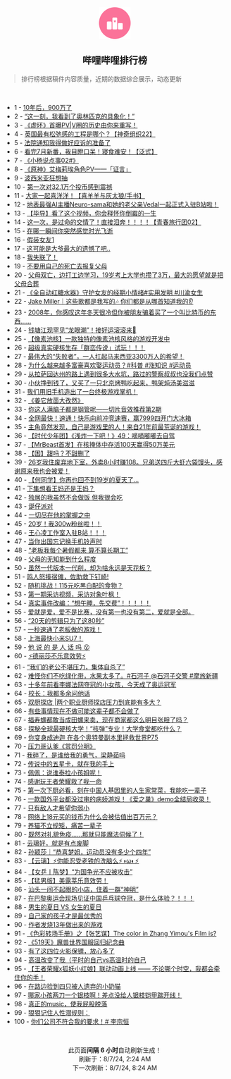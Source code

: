<div align="center">
    <img src="./assets/icon_rank.png" alt="logo" />
    <h2>哔哩哔哩排行榜</h>
</div>

> 排行榜根据稿件内容质量，近期的数据综合展示，动态更新

<br />

<ul><li><span>1 - <a href=https://www.bilibili.com/BV1jT42167Xb>10年后，900万了</a></span></li><li><span>2 - <a href=https://www.bilibili.com/BV1FM4m117Cd>“这一刻，我看到了奥林匹克的具象化！”</a></span></li><li><span>3 - <a href=https://www.bilibili.com/BV1WcvdeVEvo>《虚环》首曝PV|V圈的历史由你来重写！</a></span></li><li><span>4 - <a href=https://www.bilibili.com/BV1Ty411q7gS>英国最有松弛感的工程是哪个？【神奇组织22】</a></span></li><li><span>5 - <a href=https://www.bilibili.com/BV1SZ421N7yz>法院通知我得做好应诉的准备了</a></span></li><li><span>6 - <a href=https://www.bilibili.com/BV1br421K7YA>看完7月新番，我目瞪口呆！寝食难安！【泛式】</a></span></li><li><span>7 - <a href=https://www.bilibili.com/BV1sE421w7cv>《小杨说点事02#》</a></span></li><li><span>8 - <a href=https://www.bilibili.com/BV1uZ421K7Ti>《原神》艾梅莉埃角色PV——「证言」</a></span></li><li><span>9 - <a href=https://www.bilibili.com/BV1aTvieqEfw>波西米亚狂想抽</a></span></li><li><span>10 - <a href=https://www.bilibili.com/BV11E421w7Ay>第一次对32.1万个投币感到震撼</a></span></li><li><span>11 - <a href=https://www.bilibili.com/BV14r421K7bj>大家一起喜洋洋！【喜羊羊与灰太狼/手书】</a></span></li><li><span>12 - <a href=https://www.bilibili.com/BV17r421K7Ak>地表最强AI主播Neuro-sama和她的老父亲Vedal一起正式入驻B站啦！</a></span></li><li><span>13 - <a href=https://www.bilibili.com/BV1PE421w7jL>【毕导】看了这个视频，你会释怀你倒霉的一生</a></span></li><li><span>14 - <a href=https://www.bilibili.com/BV1pE421w72y>这一次，是过命的交情了！直接泪奔！！！！【青春旅行团02】</a></span></li><li><span>15 - <a href=https://www.bilibili.com/BV1fH4y1F7jq>在哪一瞬间你突然感觉时光飞逝</a></span></li><li><span>16 - <a href=https://www.bilibili.com/BV19m421g7xt>假装女友1</a></span></li><li><span>17 - <a href=https://www.bilibili.com/BV1Zw4m1k7aw>这可能是大爷最大的遗憾了吧..</a></span></li><li><span>18 - <a href=https://www.bilibili.com/BV1mU411U7eu>我失联了！</a></span></li><li><span>19 - <a href=https://www.bilibili.com/BV1zS421X7M2>不要用自己的死亡去报复父母</a></span></li><li><span>20 - <a href=https://www.bilibili.com/BV1g142187fP>父母双亡，边打工边学习，19岁考上大学也攒了3万，最大的愿望就是把父母合葬</a></span></li><li><span>21 - <a href=https://www.bilibili.com/BV1SU411U7gC>《全自动红糖水器》守护女友的经期小情绪#实用发明 #川渝女生</a></span></li><li><span>22 - <a href=https://www.bilibili.com/BV1VE421w7s6>Jake Miller｜这些歌都是我写的🎶 你们都是从哪首知道我的👂</a></span></li><li><span>23 - <a href=https://www.bilibili.com/BV1eZadeWELd>2008年，你感叹这年冬天很冷但你被朋友骗着买了一个叫比特币的东西……</a></span></li><li><span>24 - <a href=https://www.bilibili.com/BV1m4421Z7CL>钱塘江现罕见“龙眼潮”！接好运滚滚来🌊</a></span></li><li><span>25 - <a href=https://www.bilibili.com/BV1h9vfeeEMX>【像素池核】一款独特的像素池核风格的游戏开发中</a></span></li><li><span>26 - <a href=https://www.bilibili.com/BV1gH4y1c7KV>超级真实硬核生存「群峦传说」试玩！！！</a></span></li><li><span>27 - <a href=https://www.bilibili.com/BV11M4m1y74d>最伟大的“失败者”，一人扛起马来西亚3300万人的希望！</a></span></li><li><span>28 - <a href=https://www.bilibili.com/BV18QiMeoEUw>为什么越来越多富豪喜欢娶运动员？#科普 #涨知识 #运动员</a></span></li><li><span>29 - <a href=https://www.bilibili.com/BV1YJijeDEv6>从拉萨回达州的路上遇到很多大水坑，路过的警察叔叔也没我们点赞</a></span></li><li><span>30 - <a href=https://www.bilibili.com/BV1kw4m1k7aD>小伙挣到钱了，又买了一只北京烤鸭吃起来，鸭架炖汤美滋滋</a></span></li><li><span>31 - <a href=https://www.bilibili.com/BV1Xr421M7Pw>我们用旧手机造出了一台终极游戏掌机！</a></span></li><li><span>32 - <a href=https://www.bilibili.com/BV17T42167Rg>《姜它放茴大孜然》</a></span></li><li><span>33 - <a href=https://www.bilibili.com/BV11kiueQEHV>你这人满脑子都是钢管呢——切片音效推荐第2期</a></span></li><li><span>34 - <a href=https://www.bilibili.com/BV1MevdeDEEP>全网最快！速通！快乐向前冲竞速赛，赢7999四开门大冰箱</a></span></li><li><span>35 - <a href=https://www.bilibili.com/BV1wE421w7Xt>主角竟然发现，自己是游戏里的人！来自21年前最荒诞的游戏！</a></span></li><li><span>36 - <a href=https://www.bilibili.com/BV1Fi421a7on>【时代少年团】《浅炸一下吧！》49：嘀嘀嘟嘟去自驾</a></span></li><li><span>37 - <a href=https://www.bilibili.com/BV1LH4y1c7Vg>【MrBeast首发】在核掩体中存活100天赢得50万美元</a></span></li><li><span>38 - <a href=https://www.bilibili.com/BV1TU411S7Pu>【困】甜吗？不甜删了</a></span></li><li><span>39 - <a href=https://www.bilibili.com/BV1N4421f7SG>26岁我住废弃地下室，外卖8小时赚108。兄弟送四斤大虾六袋馒头，感谢原来我也会被爱！</a></span></li><li><span>40 - <a href=https://www.bilibili.com/BV15b42177rL>【何同学】你再也回不到19岁的夏天了...</a></span></li><li><span>41 - <a href=https://www.bilibili.com/BV1F4421f7Gh>下集想看王妈还是王妈？</a></span></li><li><span>42 - <a href=https://www.bilibili.com/BV1bM4m1y7Qd>独居的我虽然不会做饭 但我很会吃</a></span></li><li><span>43 - <a href=https://www.bilibili.com/BV1Ex4y147Ya>诞仔派对</a></span></li><li><span>44 - <a href=https://www.bilibili.com/BV1eH4y1c7pi>一切尽在他的掌握之中</a></span></li><li><span>45 - <a href=https://www.bilibili.com/BV1xn4y1f7y9>20岁！我300w粉丝啦！！</a></span></li><li><span>46 - <a href=https://www.bilibili.com/BV1JKv9ewE8S>王心凌工作室入驻B站！！！</a></span></li><li><span>47 - <a href=https://www.bilibili.com/BV1UPvXeCEko>当你出国忘记换手机铃声时</a></span></li><li><span>48 - <a href=https://www.bilibili.com/BV1QS421X7K4>“老板我每个暑假都来 算不算长期工”</a></span></li><li><span>49 - <a href=https://www.bilibili.com/BV1Jw4m1k7fu>父母的无知能到什么程度</a></span></li><li><span>50 - <a href=https://www.bilibili.com/BV1hT42167Li>虽然一代版本一代削，却为啥永远是天花板？</a></span></li><li><span>51 - <a href=https://www.bilibili.com/BV1oT42167w8>鸣人怒揍宿傩，佐助救下钉崎!</a></span></li><li><span>52 - <a href=https://www.bilibili.com/BV1xw4m1k7J8>随机挑战！115元吃黑白配的食物？</a></span></li><li><span>53 - <a href=https://www.bilibili.com/BV1Xm421g7ax>第一期采访视频，采访对象叶枫！</a></span></li><li><span>54 - <a href=https://www.bilibili.com/BV1kE421w73p>真实事件改编：“想午睡，先交费”！！！！！</a></span></li><li><span>55 - <a href=https://www.bilibili.com/BV1dviLeDEw8>爱就是爱，爱不是比赛，没有第一也没有第二，爱就是全部。</a></span></li><li><span>56 - <a href=https://www.bilibili.com/BV1FW421R7Wr>“20天的剪辑只为了这80秒”</a></span></li><li><span>57 - <a href=https://www.bilibili.com/BV15H4y1c7Ud>一秒速通了老板做的游戏！</a></span></li><li><span>58 - <a href=https://www.bilibili.com/BV1ci421a77i>上海最快小米SU7！</a></span></li><li><span>59 - <a href=https://www.bilibili.com/BV1Dy411i727>他 说 的 是 人 话 吗 😮</a></span></li><li><span>60 - <a href=https://www.bilibili.com/BV13f421B7zS>⚡️德丽莎不乐意效劳⚡️</a></span></li><li><span>61 - <a href=https://www.bilibili.com/BV1Vb421J76z>“我们的老公不堪压力，集体自杀了”</a></span></li><li><span>62 - <a href=https://www.bilibili.com/BV1oy411i7BF>难怪你们不吃绿化带，水果太多了。#石河子 @石河子交警 #摩旅新疆</a></span></li><li><span>63 - <a href=https://www.bilibili.com/BV14E421w7wu>十多年前看李娜法网夺冠的小女孩，今天成了奥运冠军</a></span></li><li><span>64 - <a href=https://www.bilibili.com/BV1Hz421B7LZ>校长：我都多余问他话</a></span></li><li><span>65 - <a href=https://www.bilibili.com/BV152421Z7co>双厨探店 |两个职业厨师探店压力到底能有多大？</a></span></li><li><span>66 - <a href=https://www.bilibili.com/BV1NS421d7Z3>有些事情现在不做可能这辈子都不会做了</a></span></li><li><span>67 - <a href=https://www.bilibili.com/BV1oM4m1y7PM>福寿螺都敢当成田螺来卖，现在商家都这么明目张胆了吗？</a></span></li><li><span>68 - <a href=https://www.bilibili.com/BV1Kz421i7Wc>探秘全球最硬核大学！“核弹”专业！大学食堂都吃什么？</a></span></li><li><span>69 - <a href=https://www.bilibili.com/BV1Hw4m1k74o>你变身成迪迦 在各个奥特曼副本里拯救世界P75</a></span></li><li><span>70 - <a href=https://www.bilibili.com/BV1Sw4m1k7JH>压力哥认爹《赏罚分明》</a></span></li><li><span>71 - <a href=https://www.bilibili.com/BV1f142147x7>我碎了，是谁给我的勇气，梁静茹吗</a></span></li><li><span>72 - <a href=https://www.bilibili.com/BV1Dy411e7Hw>传说中的五星卡，就在我的手上</a></span></li><li><span>73 - <a href=https://www.bilibili.com/BV1gEiceTEnb>佩佩：说谁泰拉小孩姐呢！</a></span></li><li><span>74 - <a href=https://www.bilibili.com/BV1ZH4y1c7iz>感谢玩王者荣耀救了我一命</a></span></li><li><span>75 - <a href=https://www.bilibili.com/BV1B4421Z7f6>第一次下厨必看，刻在中国人基因里的人生家常菜，我能吃一辈子</a></span></li><li><span>76 - <a href=https://www.bilibili.com/BV1w142187tZ>一款国外平台都没过审的病娇游戏！《爱之巢》demo全结局收录！</a></span></li><li><span>77 - <a href=https://www.bilibili.com/BV1ez421B7cm>只有敌人才希望你弱小</a></span></li><li><span>78 - <a href=https://www.bilibili.com/BV1xr421K7f8>网络上18元买的钱币为什么会被估值出百万元？</a></span></li><li><span>79 - <a href=https://www.bilibili.com/BV1bM4m1y7un>养猫不立规矩，痛苦一辈子</a></span></li><li><span>80 - <a href=https://www.bilibili.com/BV1qn4y1f7mN>既然对礼貌免疫……那就只能魔法伺候了！</a></span></li><li><span>81 - <a href=https://www.bilibili.com/BV1mi421h7hh>云璃好，就是有点废脚</a></span></li><li><span>82 - <a href=https://www.bilibili.com/BV1bM4m117oC>孙颖莎｜“恭喜梦姐，运动员没有多少个四年”</a></span></li><li><span>83 - <a href=https://www.bilibili.com/BV1ir421K7zM>【云璃】⚡你能忍受老铁的洗脑么⚡◑ω◐️⚡</a></span></li><li><span>84 - <a href=https://www.bilibili.com/BV12S421X7zf>【女乒丨陈梦】“为国争光不应被攻击”</a></span></li><li><span>85 - <a href=https://www.bilibili.com/BV1SE421w76J>【猛男版】美露莘乐意效劳！</a></span></li><li><span>86 - <a href=https://www.bilibili.com/BV1ar421M7dP>汕头一间不起眼的小店，住着一群“神明”</a></span></li><li><span>87 - <a href=https://www.bilibili.com/BV1Zx4y1W7Y2>在巴黎奥运会现场见证中国乒乓球夺冠，是什么体验？！！！</a></span></li><li><span>88 - <a href=https://www.bilibili.com/BV1G4421S7Ya>男生的夏日 VS 女生的夏日</a></span></li><li><span>89 - <a href=https://www.bilibili.com/BV1df421q7Mt>自己家的孩子才是最优秀的</a></span></li><li><span>90 - <a href=https://www.bilibili.com/BV13i421a7nT>作者发烧13年做出来的游戏</a></span></li><li><span>91 - <a href=https://www.bilibili.com/BV1HxiMeCEDG>《色彩转场手册》之【张艺谋】The color in Zhang Yimou's Film is?</a></span></li><li><span>92 - <a href=https://www.bilibili.com/BV1Hb421J7vL>《519天》魔兽世界国服回归纪念曲</a></span></li><li><span>93 - <a href=https://www.bilibili.com/BV1LE421w7g6>有了这四位火影保镖，放心多了</a></span></li><li><span>94 - <a href=https://www.bilibili.com/BV1ji421a7Ti>高温改变了我（平时的自己vs高温时的自己</a></span></li><li><span>95 - <a href=https://www.bilibili.com/BV1Py411q7AH>【王者荣耀x狐妖小红娘】联动动画上线 —— 不论哪个时空，我都会牵住你的手！</a></span></li><li><span>96 - <a href=https://www.bilibili.com/BV1ZW42197dQ>在路边捡到四只被人遗弃的小奶猫</a></span></li><li><span>97 - <a href=https://www.bilibili.com/BV1ET42167Wm>哪家小孩两刀一个银枝啊！差点没给人银枝铠甲踹开线！</a></span></li><li><span>98 - <a href=https://www.bilibili.com/BV1Zz421v758>真正的music，使我屁股脱落</a></span></li><li><span>99 - <a href=https://www.bilibili.com/BV1Ti421a7XR>狠狠记住人性潜规则：</a></span></li><li><span>100 - <a href=https://www.bilibili.com/BV1wM4m117qZ>你们公司不符合我的要求！# 李宗恒</a></span></li></ul>

<br />

<p align=center>此页面<b>间隔 6 小时</b>自动刷新生成！<br>刷新于：8/7/24, 2:24 AM<br>下一次刷新：8/7/24, 8:24 AM</p>